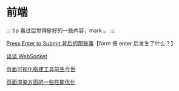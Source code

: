 # 前端

::: tip
看过后觉得挺好的一些内容，mark 。
:::

[Press Enter to Submit 背后的那些事](http://david-chen-blog.logdown.com/posts/177766-how-forms-submit-when-pressing-enter)【form 按 enter 后发生了什么？】

[谈谈 WebSocket](https://halfrost.com/websocket/)

[页面可视化搭建工具前生今世](https://zhuanlan.zhihu.com/p/37171897)

[页面渲染方面的一些性能优化](https://github.com/amfe/article/issues/47)